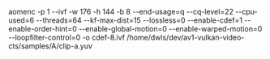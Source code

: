 aomenc -p 1 --ivf -w 176 -h 144 -b 8 --end-usage=q --cq-level=22 --cpu-used=6 --threads=64  --kf-max-dist=15 --lossless=0 --enable-cdef=1 --enable-order-hint=0 --enable-global-motion=0 --enable-warped-motion=0 --loopfilter-control=0 -o cdef-8.ivf  /home/dwls/dev/av1-vulkan-video-cts/samples/A/clip-a.yuv
